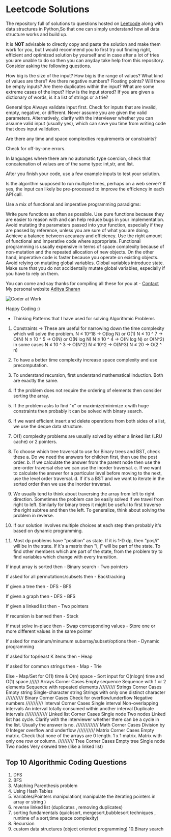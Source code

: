 
# Leetcode Solutions
The repository full of solutions to questions hosted on [Leetcode](https://www.leetcode.com/) along with data structures in Python,So that one can simply understand how all data structure works and build up.

It is **NOT** advisable to directly copy and paste the solution and make them work for you, but I would recommend you to first try out finding right, efficient and optimized solution by yourself and in case after a lot of tries you are unable to do so then you can anyday take help from this repository.
Consider asking the following questions.

How big is the size of the input?
How big is the range of values?
What kind of values are there? Are there negative numbers? Floating points? Will there be empty inputs?
Are there duplicates within the input?
What are some extreme cases of the input?
How is the input stored? If you are given a dictionary of words, is it a list of strings or a trie?

General tips
Always validate input first. Check for inputs that are invalid, empty, negative, or different. Never assume you are given the valid parameters. Alternatively, clarify with the interviewer whether you can assume valid input (usually yes), which can save you time from writing code that does input validation.

Are there any time and space complexities requirements or constraints?

Check for off-by-one errors.

In languages where there are no automatic type coercion, check that concatenation of values are of the same type: int,str, and list.

After you finish your code, use a few example inputs to test your solution.

Is the algorithm supposed to run multiple times, perhaps on a web server? If yes, the input can likely be pre-processed to improve the efficiency in each API call.

Use a mix of functional and imperative programming paradigms:

Write pure functions as often as possible.
Use pure functions because they are easier to reason with and can help reduce bugs in your implementation.
Avoid mutating the parameters passed into your function, especially if they are passed by reference, unless you are sure of what you are doing.
Achieve a balance between accuracy and efficiency. Use the right amount of functional and imperative code where appropriate. Functional programming is usually expensive in terms of space complexity because of non-mutation and the repeated allocation of new objects. On the other hand, imperative code is faster because you operate on existing objects.
Avoid relying on mutating global variables. Global variables introduce state.
Make sure that you do not accidentally mutate global variables, especially if you have to rely on them. 

You can come and say thanks for compiling all these for you at - [Contact](mailto:ranjan.aditya2009@gmail.com)
My personal website [Aditya Sharan](https://adityasharan.netlify.app/)

![Coder at Work](https://cloud.githubusercontent.com/assets/4745789/21447248/0884e3b8-c8f8-11e6-8ce3-74ff6502cbca.gif)

Happy Coding :)


+ Thinking Patterns that I have used for solving Algorithmic Problems
1. Constraints → These are useful for narrowing down the time complexity which will solve the problem.
N ≤ 10^18 → O(log N) or O(1)
N ≤ 10 ^ 7 → O(N)
N ≤ 10 ^ 5 → O(N) or O(N log N)
N ≤ 10 ^ 4 → O(N log N) or O(N^2) in some cases
N ≤ 10 ^ 3 → O(N^2)
N ≤ 10^2 → O(N^3)
N ≤ 20 → O(2 ^ n)

2. To have a better time complexity increase space complexity and use precomputation.

3. To understand recursion, first understand mathematical induction. Both are exactly the same.

4. If the problem does not require the ordering of elements then consider sorting the array.

5. If the problem asks to find "x" or maximize/minimize x with huge constraints then probably it can be solved with binary search.

6. If we want efficient insert and delete operations from both sides of a list, we use the deque data structure.

7. O(1) complexity problems are usually solved by either a linked list (LRU cache) or 2 pointers.
8.  To choose which tree traversal to use for Binary trees and BST, check these
a. Do we need the answers for children first, then use the post order.
b. If we calculate the answer from the parent node then use the pre-order traversal else we can use the inorder traversal.
c. If we want to calculate the answer for a particular level before moving to the next, use the level order traversal.
d. If it's a BST and we want to iterate in the sorted order then we use the inorder traversal.

9. We usually tend to think about traversing the array from left to right direction. Sometimes the problem can be easily solved if we travel from right to left. Similarly for binary trees it might be useful to first traverse the right subtree and then the left. To generalize, think about solving the problem in reverse.

10. If our solution involves multiple choices at each step then probably it's based on dynamic programming.

11. Most dp problems have "position" as state. If it is 1-D dp, then "pos/i" will be in the state. If it's a matrix then "i, j" will be part of the state. To find other members which are part of the state, from the problem try to find variables which change with every transition.

If input array is sorted then
    - Binary search
    - Two pointers

If asked for all permutations/subsets then
    - Backtracking

If given a tree then
    - DFS
    - BFS

If given a graph then
    - DFS
    - BFS

If given a linked list then
    - Two pointers

If recursion is banned then
    - Stack

If must solve in-place then
    - Swap corresponding values
    - Store one or more different values in the same pointer

If asked for maximum/minumum subarray/subset/options then
    - Dynamic programming

If asked for top/least K items then
    - Heap

If asked for common strings then
    - Map
    - Trie

Else
    - Map/Set for O(1) time & O(n) space
    - Sort input for O(nlogn) time and O(1) space
//////
Arrays
Corner Cases
Empty sequence
Sequence with 1 or 2 elements
Sequence with repeated elements
//////////
Strings
Corner Cases
Empty string
Single-character string
Strings with only one distinct character
///////////
Binary
Corner Cases
Check for overflow/underflow
Negative numbers
///////////
Interval
Corner Cases
Single interval
Non-overlapping intervals
An interval totally consumed within another interval
Duplicate intervals
//////////////
Linked list
Corner Cases
Single node
Two nodes
Linked list has cycle. Clarify with the interviewer whether there can be a cycle in the list. Usually the answer is no.
//////////////
Math
Corner Cases
Division by 0
Integer overflow and underflow
///////////
Matrix
Corner Cases
Empty matrix. Check that none of the arrays are 0 length.
1 x 1 matrix.
Matrix with only one row or column.
//////////
Tree
Corner Cases
Empty tree
Single node
Two nodes
Very skewed tree (like a linked list)


## Top 10 Algorithmic Coding Questions
1. DFS
2. BFS
3. Matching Parenthesis problem
4. Using Hash Tables
5. Variables/Pointers manipulation( manipulate the iterating pointers in array or string )
6. reverse linked list (duplicates , removing duplicates)
7. sorting fundamentals (quicksort, mergesort,bubblesort techniques ,
   runtime of a sort,time space complexity)
8. Recursion
9. custom data structures (object oriented programming)
10.Binary search
